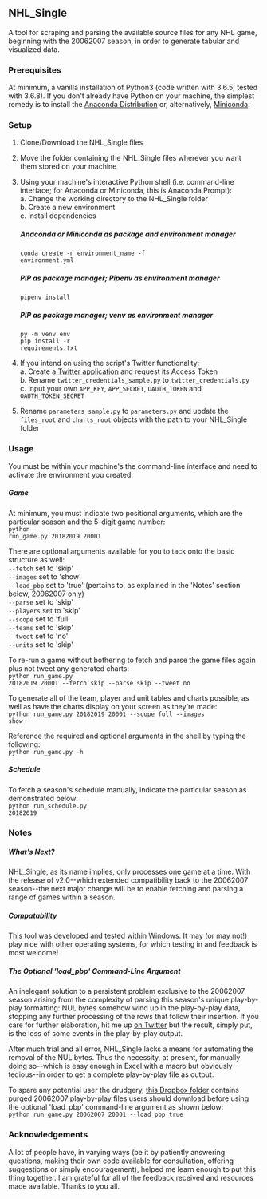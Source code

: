 ## NHL_Single
A tool for scraping and parsing the available source files for any NHL game, beginning with the 20062007 season, in order to generate tabular and visualized data.

### Prerequisites
At minimum, a vanilla installation of Python3 (code written with 3.6.5; tested with 3.6.8). If you don't already have Python on your machine, the simplest remedy is to install the <a href="https://www.anaconda.com/distribution/">Anaconda Distribution</a> or, alternatively, <a href="https://docs.conda.io/en/latest/miniconda.html">Miniconda</a>.

### Setup
1. Clone/Download the NHL_Single files
2. Move the folder containing the NHL_Single files wherever you want them stored on your machine
3. Using your machine's interactive Python shell (i.e. command-line interface; for Anaconda or Miniconda, this is Anaconda Prompt):<br>
   a. Change the working directory to the NHL_Single folder<br>
   b. Create a new environment<br>
   c. Install dependencies<br>
  
   ##### Anaconda or Miniconda as package and environment manager
   <code>conda create -n environment_name -f environment.yml</code><br>
   
   ##### PIP as package manager; Pipenv as environment manager
   <code>pipenv install</code><br>
   
   ##### PIP as package manager; venv as environment manager
   <code>py -m venv env</code><br>
   <code>pip install -r requirements.txt</code><br>      

4. If you intend on using the script's Twitter functionality:<br>
   a. Create a <a href="https://apps.twitter.com/app/new">Twitter application</a> and request its Access Token<br>
   b. Rename <code>twitter_credentials_sample.py</code> to <code>twitter_credentials.py</code><br>
   c. Input your own <code>APP_KEY</code>, <code>APP_SECRET</code>, <code>OAUTH_TOKEN</code> and <code>OAUTH_TOKEN_SECRET</code><br>

5. Rename <code>parameters_sample.py</code> to <code>parameters.py</code> and update the <code>files_root</code> and <code>charts_root</code> objects with the path to your NHL_Single folder

### Usage
You must be within your machine's the command-line interface and need to activate the environment you created.

##### Game
At minimum, you must indicate two positional arguments, which are the particular season and the 5-digit game number:<br>
<code>python run_game.py 20182019 20001</code>

There are optional arguments available for you to tack onto the basic structure as well:<br>
<code>--fetch</code> set to 'skip'<br>
<code>--images</code> set to 'show'<br>
<code>--load_pbp</code> set to 'true' (pertains to, as explained in the 'Notes' section below, 20062007 only)<br>
<code>--parse</code> set to 'skip'<br>
<code>--players</code> set to 'skip'<br>
<code>--scope</code> set to 'full'<br>
<code>--teams</code> set to 'skip'<br>
<code>--tweet</code> set to 'no'<br>
<code>--units</code> set to 'skip'<br>

To re-run a game without bothering to fetch and parse the game files again plus not tweet any generated charts:<br>
<code>python run_game.py 20182019 20001 --fetch skip --parse skip --tweet no</code>

To generate all of the team, player and unit tables and charts possible, as well as have the charts display on your screen as they're made:<br>
<code>python run_game.py 20182019 20001 --scope full --images show</code>

Reference the required and optional arguments in the shell by typing the following:<br>
<code>python run_game.py -h</code>

##### Schedule
To fetch a season's schedule manually, indicate the particular season as demonstrated below:<br>
<code>python run_schedule.py 20182019</code>

### Notes

##### What's Next?
NHL_Single, as its name implies, only processes one game at a time. With the release of v2.0--which extended compatibility back to the 20062007 season--the next major change will be to enable fetching and parsing a range of games within a season.<br>

##### Compatability
This tool was developed and tested within Windows. It may (or may not!) play nice with other operating systems, for which testing in and feedback is most welcome!

##### The Optional 'load_pbp' Command-Line Argument
An inelegant solution to a persistent problem exclusive to the 20062007 season arising from the complexity of parsing this season's unique play-by-play formatting: NUL bytes somehow wind up in the play-by-play data, stopping any further processing of the rows that follow their insertion. If you care for further elaboration, hit me up <a href="https://twitter.com/mikegallimore/">on Twitter</a> but the result, simply put, is the loss of some events in the play-by-play output.

After much trial and all error, NHL_Single lacks a means for automating the removal of the NUL bytes. Thus the necessity, at present, for manually doing so--which is easy enough in Excel with a macro but obviously tedious--in order to get a complete play-by-play file as output.

To spare any potential user the drudgery, <a href="https://www.dropbox.com/home/20062007_pbp">this Dropbox folder</a> contains purged 20062007 play-by-play files users should download before using the optional 'load_pbp' command-line argument as shown below:<br>
<code>python run_game.py 20062007 20001 --load_pbp true </code>

### Acknowledgements
A lot of people have, in varying ways (be it by patiently answering questions, making their own code available for consultation, offering suggestions or simply encouragement), helped me learn enough to put this thing together. I am grateful for all of the feedback received and resources made available. Thanks to you all.
